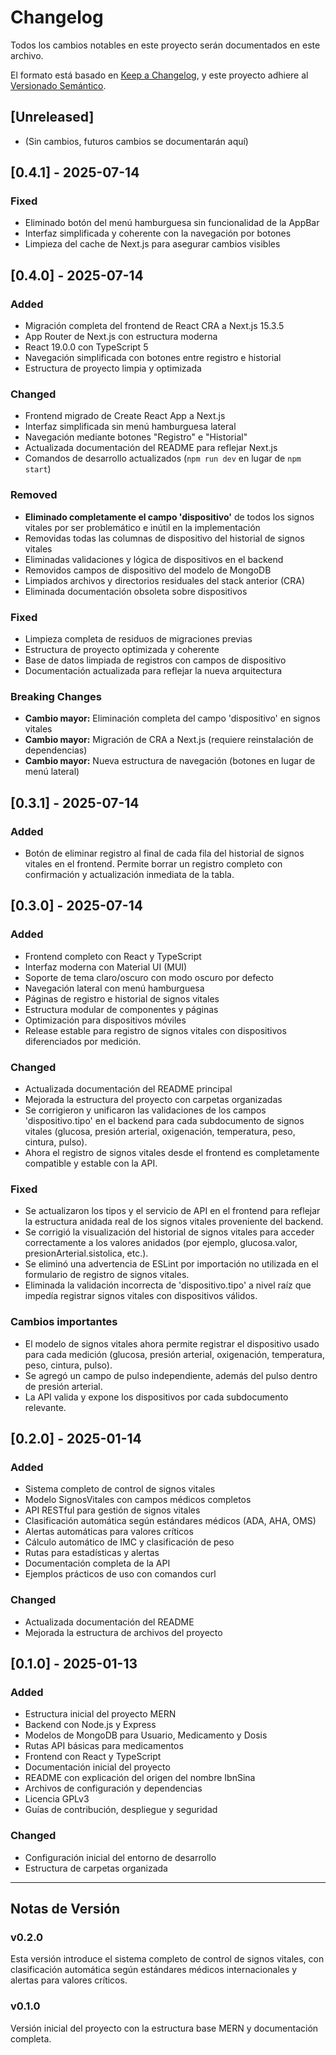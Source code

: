 # Changelog

Todos los cambios notables en este proyecto serán documentados en este archivo.

El formato está basado en [Keep a Changelog](https://keepachangelog.com/es-ES/1.0.0/),
y este proyecto adhiere al [Versionado Semántico](https://semver.org/spec/v2.0.0.html).

## [Unreleased]

- (Sin cambios, futuros cambios se documentarán aquí)

## [0.4.1] - 2025-07-14

### Fixed
- Eliminado botón del menú hamburguesa sin funcionalidad de la AppBar
- Interfaz simplificada y coherente con la navegación por botones
- Limpieza del cache de Next.js para asegurar cambios visibles

## [0.4.0] - 2025-07-14

### Added
- Migración completa del frontend de React CRA a Next.js 15.3.5
- App Router de Next.js con estructura moderna
- React 19.0.0 con TypeScript 5
- Navegación simplificada con botones entre registro e historial
- Estructura de proyecto limpia y optimizada

### Changed
- Frontend migrado de Create React App a Next.js
- Interfaz simplificada sin menú hamburguesa lateral
- Navegación mediante botones "Registro" e "Historial"
- Actualizada documentación del README para reflejar Next.js
- Comandos de desarrollo actualizados (`npm run dev` en lugar de `npm start`)

### Removed
- **Eliminado completamente el campo 'dispositivo'** de todos los signos vitales por ser problemático e inútil en la implementación
- Removidas todas las columnas de dispositivo del historial de signos vitales
- Eliminadas validaciones y lógica de dispositivos en el backend
- Removidos campos de dispositivo del modelo de MongoDB
- Limpiados archivos y directorios residuales del stack anterior (CRA)
- Eliminada documentación obsoleta sobre dispositivos

### Fixed
- Limpieza completa de residuos de migraciones previas
- Estructura de proyecto optimizada y coherente
- Base de datos limpiada de registros con campos de dispositivo
- Documentación actualizada para reflejar la nueva arquitectura

### Breaking Changes
- **Cambio mayor:** Eliminación completa del campo 'dispositivo' en signos vitales
- **Cambio mayor:** Migración de CRA a Next.js (requiere reinstalación de dependencias)
- **Cambio mayor:** Nueva estructura de navegación (botones en lugar de menú lateral)

## [0.3.1] - 2025-07-14

### Added
- Botón de eliminar registro al final de cada fila del historial de signos vitales en el frontend. Permite borrar un registro completo con confirmación y actualización inmediata de la tabla.

## [0.3.0] - 2025-07-14

### Added
- Frontend completo con React y TypeScript
- Interfaz moderna con Material UI (MUI)
- Soporte de tema claro/oscuro con modo oscuro por defecto
- Navegación lateral con menú hamburguesa
- Páginas de registro e historial de signos vitales
- Estructura modular de componentes y páginas
- Optimización para dispositivos móviles
- Release estable para registro de signos vitales con dispositivos diferenciados por medición.

### Changed
- Actualizada documentación del README principal
- Mejorada la estructura del proyecto con carpetas organizadas
- Se corrigieron y unificaron las validaciones de los campos 'dispositivo.tipo' en el backend para cada subdocumento de signos vitales (glucosa, presión arterial, oxigenación, temperatura, peso, cintura, pulso).
- Ahora el registro de signos vitales desde el frontend es completamente compatible y estable con la API.

### Fixed
- Se actualizaron los tipos y el servicio de API en el frontend para reflejar la estructura anidada real de los signos vitales proveniente del backend.
- Se corrigió la visualización del historial de signos vitales para acceder correctamente a los valores anidados (por ejemplo, glucosa.valor, presionArterial.sistolica, etc.).
- Se eliminó una advertencia de ESLint por importación no utilizada en el formulario de registro de signos vitales.
- Eliminada la validación incorrecta de 'dispositivo.tipo' a nivel raíz que impedía registrar signos vitales con dispositivos válidos.

### Cambios importantes
- El modelo de signos vitales ahora permite registrar el dispositivo usado para cada medición (glucosa, presión arterial, oxigenación, temperatura, peso, cintura, pulso).
- Se agregó un campo de pulso independiente, además del pulso dentro de presión arterial.
- La API valida y expone los dispositivos por cada subdocumento relevante.

## [0.2.0] - 2025-01-14

### Added
- Sistema completo de control de signos vitales
- Modelo SignosVitales con campos médicos completos
- API RESTful para gestión de signos vitales
- Clasificación automática según estándares médicos (ADA, AHA, OMS)
- Alertas automáticas para valores críticos
- Cálculo automático de IMC y clasificación de peso
- Rutas para estadísticas y alertas
- Documentación completa de la API
- Ejemplos prácticos de uso con comandos curl

### Changed
- Actualizada documentación del README
- Mejorada la estructura de archivos del proyecto

## [0.1.0] - 2025-01-13

### Added
- Estructura inicial del proyecto MERN
- Backend con Node.js y Express
- Modelos de MongoDB para Usuario, Medicamento y Dosis
- Rutas API básicas para medicamentos
- Frontend con React y TypeScript
- Documentación inicial del proyecto
- README con explicación del origen del nombre IbnSina
- Archivos de configuración y dependencias
- Licencia GPLv3
- Guías de contribución, despliegue y seguridad

### Changed
- Configuración inicial del entorno de desarrollo
- Estructura de carpetas organizada

---

## Notas de Versión

### v0.2.0
Esta versión introduce el sistema completo de control de signos vitales, con clasificación automática según estándares médicos internacionales y alertas para valores críticos.

### v0.1.0
Versión inicial del proyecto con la estructura base MERN y documentación completa. 
